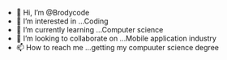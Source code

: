 - 👋 Hi, I’m @Brodycode
- 👀 I’m interested in ...Coding
- 🌱 I’m currently learning ...Computer science
- 💞️ I’m looking to collaborate on ...Mobile application industry
- 📫 How to reach me ...getting my compuuter science degree

<!---
Brodycode/Brodycode is a ✨ special ✨ repository because its `README.md` (this file) appears on your GitHub profile.
You can click the Preview link to take a look at your changes.
--->
